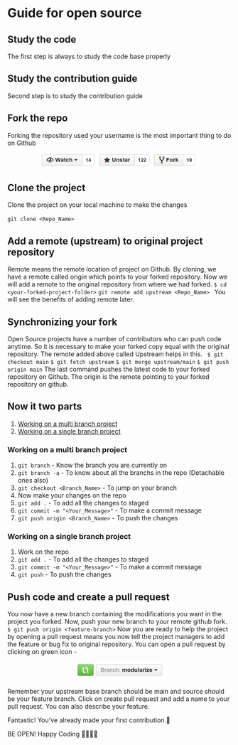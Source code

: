 # Guide for open source

## Study the code
The first step is always to study the code base properly

## Study the contribution guide
Second step is to study the contribution guide

## Fork the repo
Forking the repository used your username is the most important thing to do on Github

<p align="center">  <img  src="https://github.com/adityaraj079/github-notes/blob/main/Images/Fork.png">  </p>

## Clone the project 
Clone the project on your local machine to make the changes 

`
git clone <Repo_Name>
`

## Add a remote (upstream) to original project repository
Remote means the remote location of project on Github. By cloning, we have a remote called origin which points to your forked repository. Now we will add a remote to the original repository from where we had forked.
` $ cd <your-forked-project-folder> ` `git remote add upstream <Repo_Name> `
You will see the benefits of adding remote later.

## Synchronizing your fork
Open Source projects have a number of contributors who can push code anytime. So it is necessary to make your forked copy equal with the original repository. The remote added above called Upstream helps in this.
` $ git checkout main` `$ git fetch upstream` `$ git merge upstream/main` `$ git push origin main`
The last command pushes the latest code to your forked repository on Github. The origin is the remote pointing to your forked repository on github.

## Now it two parts
1. [Working on a multi branch project](#section_name)
          <a name="### Working on a multi branch project"></a>    
2.  [Working on a single branch project](#section_name)
          <a name="### Working on a single branch project"></a>    

### Working on a multi branch project
1. ` git branch `  -  Know the branch you are currently on
2. ` git branch -a ` - To know about all the branchs in the repo (Detachable ones also)
3. ` git checkout <Branch_Name> ` - To jump on your branch
4. Now make your changes on the repo
5. ` git add . ` - To add all the changes to staged 
6. ` git commit -m "<Your_Message>" ` - To make a commit message
7. ` git push origin <Branch_Name> ` - To push the changes

### Working on a single branch project
1. Work on the repo
2. ` git add . ` - To add all the changes to staged 
3. ` git commit -m "<Your_Message>" ` - To make a commit message
5. ` git push ` - To push the changes

## Push code and create a pull request
You now have a new branch containing the modifications you want in the project you forked. Now, push your new branch to your remote github fork.
`$ git push origin <feature-branch>` Now you are ready to help the project by opening a pull request means you now tell the project managers to add the feature or bug fix to original repository. You can open a pull request by clicking on green icon -

<p align="center">  <img  src="https://github.com/adityaraj079/github-notes/blob/main/Images/PR.png">  </p>


Remember your upstream base branch should be main and source should be your feature branch. Click on create pull request and add a name to your pull request. You can also describe your feature.

Fantastic! You've already made your first contribution.🥳

BE OPEN!
Happy Coding 👩‍💻👩‍💻